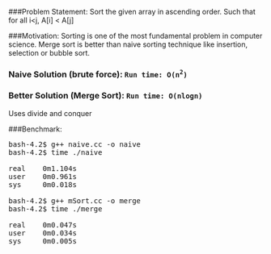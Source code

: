 ###Problem Statement:
Sort the given array in ascending order. Such that for all i<j, A[i] < A[j]

###Motivation:
Sorting is one of the most fundamental problem in computer science. Merge sort is 
better than naive sorting technique like insertion, selection or bubble sort.

### Naive Solution (brute force): <code>Run time: O(n<sup>2</sup>)</code>


### Better Solution (Merge Sort): <code>Run time: O(nlogn)</code>

Uses divide and conquer 

###Benchmark:
<pre>
bash-4.2$ g++ naive.cc -o naive
bash-4.2$ time ./naive

real    0m1.104s
user    0m0.961s
sys     0m0.018s

bash-4.2$ g++ mSort.cc -o merge
bash-4.2$ time ./merge 

real    0m0.047s
user    0m0.034s
sys     0m0.005s
</pre>
